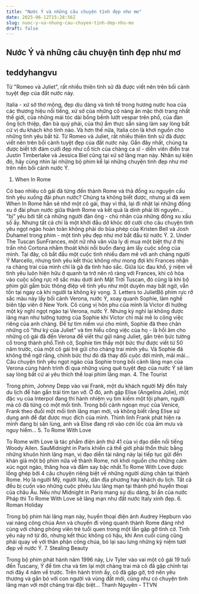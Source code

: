 ```yaml
---
title: "Nước Ý và những câu chuyện tình đẹp như mơ"
date: 2025-06-12T15:28:56Z
slug: nuoc-y-va-nhung-cau-chuyen-tinh-dep-nhu-mo
draft: false
---
```


## Nước Ý và những câu chuyện tình đẹp như mơ

## teddyhangvu

Từ "Romeo và Juliet", rất nhiều thiên tình sử đã được viết nên trên bối cảnh tuyệt đẹp của đất nước này.

Italia - xứ sở thơ mộng, đẹp dịu dàng và tinh tế trong hương nước hoa của các thương hiệu nổi tiếng, xứ sở của những cô nàng ăn mặc thời trang nhất thế giới, của những mái tóc dài bồng bềnh lướt vespar trên phố, của đàn ông lịch thiệp, đàn bà quý phái, của thứ ẩm thực sẵn sàng làm say lòng bất cứ vị du khách khó tính nào.
Và hơn thế nữa, Italia còn là khơi nguồn cho những tình yêu bất tử. Từ Romeo và Juliet, rất nhiều thiên tình sử đã được viết nên trên bối cảnh tuyệt đẹp của đất nước này. Gần đây nhất, chúng ta được biết tới đám cưới đẹp như cổ tích của chàng ca sĩ - diễn viên điển trai Justin Timberlake và Jessica Biel cũng tại xứ sở lãng mạn này. Nhân sự kiện đó, hãy cùng nhìn lại những bộ phim kể lại những chuyện tình đẹp như mơ trên nền bối cảnh nước Ý.
1. When In Rome

Có bao nhiêu cô gái đã từng đến thành Rome và thả đồng xu nguyện cầu tình yêu xuống đài phun nước? Chúng ta không biết được, nhưng ai đã xem When In Rome hẳn sẽ nhớ một cô gái, thay vì thả, lại đi nhặt lại những đồng xu ở đài phun nước giữa thành Rome và kết quả là dính phải lời nguyền... "bị" yêu bởi tất cả những người đàn ông - chủ nhân của những đồng xu xấu số ấy.
Nhưng tất cả chỉ là một khởi đầu dở khóc dở cười cho câu chuyện tình yêu ngọt ngào hoàn toàn không phải do bùa phép của Kristen Bell và Josh Duhamel trong phim - một tình yêu đẹp như mơ bắt đầu từ nước Ý.
2. Under The Tuscan SunFrances, một nữ nhà văn vừa ly dị mua một biệt thự ở thị trấn nhỏ Cortona nhằm thoát khỏi nỗi buồn đang ám lấy cuộc sống của mình. Tại đây, cô bắt đầu một cuộc tình nhiều đam mê với anh chàng người Ý Marcello, nhưng tình yêu kết thúc không như mong đợi khi Frances nhận ra chàng trai của mình chỉ là gã đa tình háo sắc. Giữa lúc đau khổ, ý niệm về tình yêu luôn hiện hữu ở quanh ta trở nên rõ ràng với Frances, khi cô hòa vào cuộc sống rực rỡ sắc màu dưới ánh Mặt Trời Tuscan, đó cũng là khi bộ phim gửi gắm bức thông điệp về tình yêu như một duyên may bất ngờ, vẫn tồn tại ngay cả khi người ta không kỳ vọng.
3. Letters to JulietBộ phim rực rỡ sắc màu này lấy bối cảnh Verona, nước Ý, xoay quanh Sophie, làm nghề biên tập viên ở New York. Cô cùng vị hôn phu của mình là Victor đi hưởng một kỳ nghỉ ngọt ngào tại Verona, nước Ý.
Nhưng kỳ nghỉ lại không được lãng mạn như tưởng tượng của Sophie khi Victor chỉ mải mê lo công việc riêng của anh chàng. Để tự tìm niềm vui cho mình, Sophie đã theo chân những cô "thư ký của Juliet" và tìm hiểu công việc của họ - là hồi âm cho những cô gái đã đến Verona để viết thư gửi nàng Juliet, gắn trên bức tường cổ trong thành phố.Tình cờ, Sophie tìm thấy một bức thư được viết từ 50 năm trước, của một cô gái trẻ gửi cho chàng trai mình yêu. Và Sophie đã không thể ngờ rằng, chính bức thư đó đã thay đổi cuộc đời mình, mãi mãi...
Câu chuyện tình yêu ngọt ngào của Sophie trong bối cảnh lãng mạn của Verona cùng hành trình đi qua những vùng quê tuyệt đẹp của nước Ý sẽ làm say lòng bất cứ ai yêu thích thể loại phim lãng mạn.
4. The Tourist

Trong phim, Johnny Depp vào vai Frank, một du khách người Mỹ đến Italy du lịch để hàn gắn trái tim tan vỡ. Ở đó, anh gặp Elise (Angelina Jolie), một đặc vụ của Interpol đang thi hành nhiệm vụ tìm kiếm một tội phạm, người mà cô đã từng có một mối tình. Trong bối cảnh ngoạn mục của Venice, Frank theo đuổi một mối tình lãng mạn mới, và không biết rằng Elise sử dụng anh để đạt được mục đích của mình. Thình lình Frank phát hiện ra mình đang bị săn lùng, anh và Elise đang rơi vào cơn lốc của âm mưu và nguy hiểm...
5. To Rome With Love

To Rome with Love là tác phẩm điện ảnh thứ 41 của vị đạo diễn nổi tiếng Woody Ailen. SauMidnight in Paris khiến cả thế giới phải thổn thức bằng những khuôn hình lãng mạn, vị đạo diễn tài năng này lại tiếp tục gửi đến khán giả một bộ phim nữa về thành Rome, nơi khơi nguồn cho những cảm xúc ngọt ngào, thăng hoa và đắm say bậc nhất.To Rome With Love được lồng ghép bởi 4 câu chuyện riêng biệt về những người dừng chân tại thành Rome. Họ là người Mỹ, người Italy, dân địa phương hay khách du lịch. Tất cả đều bị cuốn vào những cuộc phiêu lưu lãng mạn tại thành phố huyền thoại của châu Âu. Nếu như Midnight in Paris mang sự dịu dàng, bí ẩn của nước Pháp thì To Rome With Love sẽ lãng mạn như đất nước Italy xinh đẹp.
6. Roman Holiday

Trong bộ phim hài lãng mạn này, huyền thoại điện ảnh Audrey Hepburn vào vai nàng công chúa Ann và chuyến đi vòng quanh thành Rome đáng nhớ cùng với chàng phóng viên trẻ tuổi quen trong một lần gặp gỡ tình cờ. Tình yêu nảy nở từ đó, nhưng kết thúc không có hậu, khi Ann cuối cùng cũng phải quay về với thân phận công chúa, bỏ lại sau lưng những kỷ niệm tươi đẹp về nước Ý.
7. Stealing Beauty

Trong bộ phim phát hành năm 1996 này, Liv Tyler vào vai một cô gái 19 tuổi đến Tuscany, Ý để tìm cha và tìm lại một chàng trai mà cô đã gặp chính tại nơi đây 4 năm về trước. Trên hành trình ấy, cô đã gặp gỡ, trở nên yêu thương và gắn bó với con người và vùng đất mới, cũng như có chuyện tình lãng mạn với một chàng trai đặc biệt...
Thanh Nguyên - TTVN